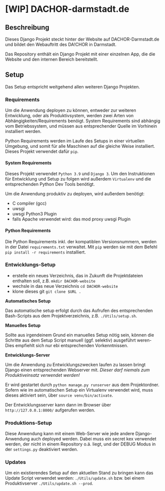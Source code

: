 # [WIP] DACHOR-darmstadt.de


## Beschreibung

Dieses Django Projekt steckt hinter der Website auf DACHOR-Darmstadt.de und bildet den Webauftritt des DA!CHOR in Darmstadt.

Das Repository enthält ein Django Projekt mit einer einzelnen App, die die Website und den internen Bereich bereitstellt.


## Setup

Das Setup entspricht weitgehend allen weiteren Django Projekten.


### Requirements

Um die Anwendung deployen zu können, entweder zur weiteren Entwicklung, oder als Produktivsystem, werden zwei Arten von Abhängigkeiten/Requirements benöigt. System Requirements sind abhängig vom Betriebssystem, und müssen aus entsprechender Quelle im Vorhinein installiert werden.

Python Requirements werden im Laufe des Setups in einer virtuellen Umgebung, und somit für alle Maschinen auf die gleiche Weise installiert. Dieses Projekt verwendet dafür ````pip````.


#### System Requirements

Dieses Projekt verwendet ````Python 3.9```` und ````Django 3````.
Um den Instruktionen für Entwicklung und Setup zu folgen wird außerdem ````Virtualenv```` und die entsprechenden Python Dev Tools benötigt.

Um die Anwendung produktiv zu deployen, wird außerdem benötigt:

* C compiler (gcc)
* uwsgi
* uwsgi Python3 Plugin
* falls Apache verwendet wird: das mod proxy uwsgi Plugin


#### Python Requirements

Die Python Requirements inkl. der kompatiblen Versionsnummern, werden in der Datei ````requirements.txt```` verwaltet. Mit ````pip```` werden sie mit dem Befehl ````pip install -r requirements```` installiert.


### Entwicklungs-Setup

* erstelle ein neues Verzeichnis, das in Zukunft die Projektdateien enthalten soll, z.B. ````mkdir DACHOR-website````
* wechsle in das neue Verzeichnis ````cd DACHOR-website````
* klone dieses git ````git clone $URL . ````

**Automatisches Setup**

Das automatische setup erfolgt durch das Aufrufen des entsprechenden Bash-Scripts aus dem Projektverzeichnis, z.B. ````./Utils/setup.sh````.

**Manuelles Setup**

Sollte aus irgendeinem Grund ein manuelles Setup nötig sein, können die Schritte aus dem Setup Script manuell (ggf. selektiv) ausgeführt weren- Dies empfiehlt sich nur ebi entsprechenden Vorkenntnissen.

**Entwicklungs-Server**

Um die Anwendung zu Entwicklungszwecken laufen zu lassen bringt Django einen entsprechenden Webserver mit. *Dieser darf niemals zum Produktiveinsatz verwendet werden!*

Er wird gestartet durch ````python manage.py runserver```` aus dem Projektordner. Sofern wie im automatischen Setup ein Virtualenv verwendet wird, muss dieses aktiviert sein, über ````source venv/bin/activate````.

Der Entwicklungsserver kann dann im Browser über ````http://127.0.0.1:8000/```` aufgerufen werden.


### Produktions-Setup

Diese Anwendung kann mit einem Web-Server wie jede andere Django-Anwendung auch deployed werden.
Dabei muss ein secret kex verwendet werden, der nicht in einem Repository o.ä. liegt, und der DEBUG Modus in der ````settings.py```` deaktiviert werden.


### Updates

Um ein existierendes Setup auf den aktuellen Stand zu bringen kann das Update Script verwendet werden: ````./Utils/update.sh```` bzw. bei einem Produktivserver ````./Utils/update.sh --prod````.
